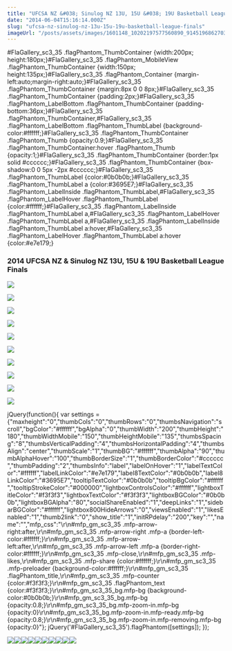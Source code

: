 ```yaml
---
title: "UFCSA NZ &#038; Sinulog NZ 13U, 15U &#038; 19U Basketball League Finals"
date: "2014-06-04T15:16:14.000Z"
slug: "ufcsa-nz-sinulog-nz-13u-15u-19u-basketball-league-finals"
imageUrl: "/posts/assets/images/1601148_10202197577560890_9145196862703452696_n.jpg"
---
```


#FlaGallery\_sc3\_35 .flagPhantom\_ThumbContainer {width:200px; height:180px;}#FlaGallery\_sc3\_35 .flagPhantom\_MobileView .flagPhantom\_ThumbContainer {width:150px; height:135px;}#FlaGallery\_sc3\_35 .flagPhantom\_Container {margin-left:auto;margin-right:auto;}#FlaGallery\_sc3\_35 .flagPhantom\_ThumbContainer {margin:8px 0 0 8px;}#FlaGallery\_sc3\_35 .flagPhantom\_ThumbContainer {padding:2px;}#FlaGallery\_sc3\_35 .flagPhantom\_LabelBottom .flagPhantom\_ThumbContainer {padding-bottom:36px;}#FlaGallery\_sc3\_35 .flagPhantom\_ThumbContainer,#FlaGallery\_sc3\_35 .flagPhantom\_LabelBottom .flagPhantom\_ThumbLabel {background-color:#ffffff;}#FlaGallery\_sc3\_35 .flagPhantom\_ThumbContainer .flagPhantom\_Thumb {opacity:0.9;}#FlaGallery\_sc3\_35 .flagPhantom\_ThumbContainer:hover .flagPhantom\_Thumb {opacity:1;}#FlaGallery\_sc3\_35 .flagPhantom\_ThumbContainer {border:1px solid #cccccc;}#FlaGallery\_sc3\_35 .flagPhantom\_ThumbContainer {box-shadow:0 0 5px -2px #cccccc;}#FlaGallery\_sc3\_35 .flagPhantom\_ThumbLabel {color:#0b0b0b;}#FlaGallery\_sc3\_35 .flagPhantom\_ThumbLabel a {color:#3695E7;}#FlaGallery\_sc3\_35 .flagPhantom\_LabelInside .flagPhantom\_ThumbLabel,#FlaGallery\_sc3\_35 .flagPhantom\_LabelHover .flagPhantom\_ThumbLabel {color:#ffffff;}#FlaGallery\_sc3\_35 .flagPhantom\_LabelInside .flagPhantom\_ThumbLabel a,#FlaGallery\_sc3\_35 .flagPhantom\_LabelHover .flagPhantom\_ThumbLabel a,#FlaGallery\_sc3\_35 .flagPhantom\_LabelInside .flagPhantom\_ThumbLabel a:hover,#FlaGallery\_sc3\_35 .flagPhantom\_LabelHover .flagPhantom\_ThumbLabel a:hover {color:#e7e179;}

### 2014 UFCSA NZ & Sinulog NZ 13U, 15U & 19U Basketball League Finals

[![](https://i0.wp.com/santonino-nz.org/wp-content/flagallery/ufcsa-nz-sinulog-nz-13u-15u-19u-basketball-league-finals/thumbs/thumbs_1601148_10202197577560890_9145196862703452696_n.jpg?ssl=1)](https://i0.wp.com/santonino-nz.org/wp-content/flagallery/ufcsa-nz-sinulog-nz-13u-15u-19u-basketball-league-finals/webview/1601148_10202197577560890_9145196862703452696_n.jpg?ssl=1)

[![](https://i0.wp.com/santonino-nz.org/wp-content/flagallery/ufcsa-nz-sinulog-nz-13u-15u-19u-basketball-league-finals/thumbs/thumbs_1891030_10202197568040652_7637793059085280244_n.jpg?ssl=1)](https://i0.wp.com/santonino-nz.org/wp-content/flagallery/ufcsa-nz-sinulog-nz-13u-15u-19u-basketball-league-finals/webview/1891030_10202197568040652_7637793059085280244_n.jpg?ssl=1)

[![](https://i0.wp.com/santonino-nz.org/wp-content/flagallery/ufcsa-nz-sinulog-nz-13u-15u-19u-basketball-league-finals/thumbs/thumbs_10310671_10202197579560940_8886230068637219509_n.jpg?ssl=1)](https://i0.wp.com/santonino-nz.org/wp-content/flagallery/ufcsa-nz-sinulog-nz-13u-15u-19u-basketball-league-finals/webview/10310671_10202197579560940_8886230068637219509_n.jpg?ssl=1)

[![](https://i0.wp.com/santonino-nz.org/wp-content/flagallery/ufcsa-nz-sinulog-nz-13u-15u-19u-basketball-league-finals/thumbs/thumbs_10363997_10202197564760570_5571788653087039563_n.jpg?ssl=1)](https://i0.wp.com/santonino-nz.org/wp-content/flagallery/ufcsa-nz-sinulog-nz-13u-15u-19u-basketball-league-finals/webview/10363997_10202197564760570_5571788653087039563_n.jpg?ssl=1)

[![](https://i0.wp.com/santonino-nz.org/wp-content/flagallery/ufcsa-nz-sinulog-nz-13u-15u-19u-basketball-league-finals/thumbs/thumbs_10382854_10202197576560865_4346052927246858963_n.jpg?ssl=1)](https://i0.wp.com/santonino-nz.org/wp-content/flagallery/ufcsa-nz-sinulog-nz-13u-15u-19u-basketball-league-finals/webview/10382854_10202197576560865_4346052927246858963_n.jpg?ssl=1)

[![](https://i0.wp.com/santonino-nz.org/wp-content/flagallery/ufcsa-nz-sinulog-nz-13u-15u-19u-basketball-league-finals/thumbs/thumbs_10407919_10202197578360910_1891003347984650847_n.jpg?ssl=1)](https://i0.wp.com/santonino-nz.org/wp-content/flagallery/ufcsa-nz-sinulog-nz-13u-15u-19u-basketball-league-finals/webview/10407919_10202197578360910_1891003347984650847_n.jpg?ssl=1)

[![](https://i0.wp.com/santonino-nz.org/wp-content/flagallery/ufcsa-nz-sinulog-nz-13u-15u-19u-basketball-league-finals/thumbs/thumbs_10417020_10202197563840547_6356778117308119107_n.jpg?ssl=1)](https://i0.wp.com/santonino-nz.org/wp-content/flagallery/ufcsa-nz-sinulog-nz-13u-15u-19u-basketball-league-finals/webview/10417020_10202197563840547_6356778117308119107_n.jpg?ssl=1)

[![](https://i0.wp.com/santonino-nz.org/wp-content/flagallery/ufcsa-nz-sinulog-nz-13u-15u-19u-basketball-league-finals/thumbs/thumbs_10418239_10202197572680768_4052331626102553316_n.jpg?ssl=1)](https://i0.wp.com/santonino-nz.org/wp-content/flagallery/ufcsa-nz-sinulog-nz-13u-15u-19u-basketball-league-finals/webview/10418239_10202197572680768_4052331626102553316_n.jpg?ssl=1)

[![](https://i0.wp.com/santonino-nz.org/wp-content/flagallery/ufcsa-nz-sinulog-nz-13u-15u-19u-basketball-league-finals/thumbs/thumbs_10418402_10202197586641117_76095088699725160_n.jpg?ssl=1)](https://i0.wp.com/santonino-nz.org/wp-content/flagallery/ufcsa-nz-sinulog-nz-13u-15u-19u-basketball-league-finals/webview/10418402_10202197586641117_76095088699725160_n.jpg?ssl=1)

[![](https://i0.wp.com/santonino-nz.org/wp-content/flagallery/ufcsa-nz-sinulog-nz-13u-15u-19u-basketball-league-finals/thumbs/thumbs_10427240_10202197565440587_4674686504743483480_n.jpg?ssl=1)](https://i0.wp.com/santonino-nz.org/wp-content/flagallery/ufcsa-nz-sinulog-nz-13u-15u-19u-basketball-league-finals/webview/10427240_10202197565440587_4674686504743483480_n.jpg?ssl=1)

jQuery(function(){ var settings = {"maxheight":"0","thumbCols":"0","thumbRows":"0","thumbsNavigation":"scroll","bgColor":"#ffffff","bgAlpha":"0","thumbWidth":"200","thumbHeight":"180","thumbWidthMobile":"150","thumbHeightMobile":"135","thumbsSpacing":"8","thumbsVerticalPadding":"4","thumbsHorizontalPadding":"4","thumbsAlign":"center","thumbScale":"1","thumbBG":"#ffffff","thumbAlpha":"90","thumbAlphaHover":"100","thumbBorderSize":"1","thumbBorderColor":"#cccccc","thumbPadding":"2","thumbsInfo":"label","labelOnHover":"1","labelTextColor":"#ffffff","labelLinkColor":"#e7e179","label8TextColor":"#0b0b0b","label8LinkColor":"#3695E7","tooltipTextColor":"#0b0b0b","tooltipBgColor":"#ffffff","tooltipStrokeColor":"#000000","lightboxControlsColor":"#ffffff","lightboxTitleColor":"#f3f3f3","lightboxTextColor":"#f3f3f3","lightboxBGColor":"#0b0b0b","lightboxBGAlpha":"80","socialShareEnabled":"1","deepLinks":"1","sidebarBGColor":"#ffffff","lightbox800HideArrows":"0","viewsEnabled":"1","likesEnabled":"1","thumb2link":"0","show\_title":"1","initRPdelay":"200","key":"","name":"","mfp\_css":"\\r\\n#mfp\_gm\_sc3\_35 .mfp-arrow-right:after,\\r\\n#mfp\_gm\_sc3\_35 .mfp-arrow-right .mfp-a {border-left-color:#ffffff;}\\r\\n#mfp\_gm\_sc3\_35 .mfp-arrow-left:after,\\r\\n#mfp\_gm\_sc3\_35 .mfp-arrow-left .mfp-a {border-right-color:#ffffff;}\\r\\n#mfp\_gm\_sc3\_35 .mfp-close,\\r\\n#mfp\_gm\_sc3\_35 .mfp-likes,\\r\\n#mfp\_gm\_sc3\_35 .mfp-share {color:#ffffff;}\\r\\n#mfp\_gm\_sc3\_35 .mfp-preloader {background-color:#ffffff;}\\r\\n#mfp\_gm\_sc3\_35 .flagPhantom\_title,\\r\\n#mfp\_gm\_sc3\_35 .mfp-counter {color:#f3f3f3;}\\r\\n#mfp\_gm\_sc3\_35 .flagPhantom\_text {color:#f3f3f3;}\\r\\n#mfp\_gm\_sc3\_35\_bg.mfp-bg {background-color:#0b0b0b;}\\r\\n#mfp\_gm\_sc3\_35\_bg.mfp-bg {opacity:0.8;}\\r\\n#mfp\_gm\_sc3\_35\_bg.mfp-zoom-in.mfp-bg {opacity:0}\\r\\n#mfp\_gm\_sc3\_35\_bg.mfp-zoom-in.mfp-ready.mfp-bg {opacity:0.8;}\\r\\n#mfp\_gm\_sc3\_35\_bg.mfp-zoom-in.mfp-removing.mfp-bg {opacity:0}"}; jQuery('#FlaGallery\_sc3\_35').flagPhantom(\[settings\]); });

![](https://i0.wp.com/santonino-nz.org/wp-content/flagallery/ufcsa-nz-sinulog-nz-13u-15u-19u-basketball-league-finals/1601148_10202197577560890_9145196862703452696_n.jpg?ssl=1)![](https://i0.wp.com/santonino-nz.org/wp-content/flagallery/ufcsa-nz-sinulog-nz-13u-15u-19u-basketball-league-finals/1891030_10202197568040652_7637793059085280244_n.jpg?ssl=1)![](https://i0.wp.com/santonino-nz.org/wp-content/flagallery/ufcsa-nz-sinulog-nz-13u-15u-19u-basketball-league-finals/10310671_10202197579560940_8886230068637219509_n.jpg?ssl=1)![](https://i0.wp.com/santonino-nz.org/wp-content/flagallery/ufcsa-nz-sinulog-nz-13u-15u-19u-basketball-league-finals/10363997_10202197564760570_5571788653087039563_n.jpg?ssl=1)![](https://i0.wp.com/santonino-nz.org/wp-content/flagallery/ufcsa-nz-sinulog-nz-13u-15u-19u-basketball-league-finals/10382854_10202197576560865_4346052927246858963_n.jpg?ssl=1)![](https://i0.wp.com/santonino-nz.org/wp-content/flagallery/ufcsa-nz-sinulog-nz-13u-15u-19u-basketball-league-finals/10407919_10202197578360910_1891003347984650847_n.jpg?ssl=1)![](https://i0.wp.com/santonino-nz.org/wp-content/flagallery/ufcsa-nz-sinulog-nz-13u-15u-19u-basketball-league-finals/10417020_10202197563840547_6356778117308119107_n.jpg?ssl=1)![](https://i0.wp.com/santonino-nz.org/wp-content/flagallery/ufcsa-nz-sinulog-nz-13u-15u-19u-basketball-league-finals/10418239_10202197572680768_4052331626102553316_n.jpg?ssl=1)![](https://i0.wp.com/santonino-nz.org/wp-content/flagallery/ufcsa-nz-sinulog-nz-13u-15u-19u-basketball-league-finals/10418402_10202197586641117_76095088699725160_n.jpg?ssl=1)![](https://i0.wp.com/santonino-nz.org/wp-content/flagallery/ufcsa-nz-sinulog-nz-13u-15u-19u-basketball-league-finals/10427240_10202197565440587_4674686504743483480_n.jpg?ssl=1)